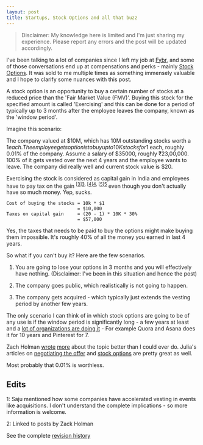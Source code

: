 ```yaml
---
layout: post
title: Startups, Stock Options and all that buzz
---
```



> Disclaimer: My knowledge here is limited and I'm just sharing my experience.
> Please report any errors and the post will be updated accordingly.


I've been talking to a lot of companies since I left my job at [Fybr][1], and
some of those conversations end up at compensations and perks -
mainly [Stock Options][2]. It was sold to me multiple times as something
immensely valuable and I hope to clarify some nuances with this post.

A stock option is an opportunity to buy a certain number of stocks at a reduced
price than the 'Fair Market Value (FMV)'. Buying this stock for the specified
amount is called 'Exercising' and this can be done for a period of typically up
to 3 months after the employee leaves the company, known as the 'window period'.

Imagine this scenario:

The company valued at $10M, which has 10M outstanding stocks worth a $1 each.
The employee gets option is to buy up to 10K stocks for 1$ each, roughly 0.01%
of the company. Assume a salary of $35000, roughly ₹23,00,000. 100% of it gets
vested over the next 4 years and the employee wants to leave. The company did
really well and current stock value is $20.

Exercising the stock is considered as capital gain in India and employees have
to pay tax on the gain <sup>[[3]][3], [[4]][4], [[5]][5]</sup> even though you
don't actually have so much money. Yep, sucks.

```
Cost of buying the stocks = 10k * $1
                          = $10,000
Taxes on capital gain     = (20 - 1) * 10K * 30%
                          = $57,000
```

Yes, the taxes that needs to be paid to buy the options might make buying them
impossible. It's roughly 40% of all the money you earned in last 4 years.

So what if you can't buy it? Here are the few scenarios.

1. You are going to lose your options in 3 months and you will effectively have
nothing. (Disclaimer: I've been in this situation and hence the post)

2. The company goes public, which realistically is not going to happen.

3. The company gets acquired - which typically just extends the vesting period
   by another few years.


The only scenario I can think of in which stock options are going to be of any
use is if the window period is significantly long - a few years at least and
a [lot of organizations are doing it][6] - For example Quora and Asana does it
for 10 years and Pinterest for 7.

Zach Holman [wrote][7] [more][8] about the topic better than I could ever do.
Julia's articles on [negotiating the offer][9] and [stock options][10] are
pretty great as well.

Most probably that 0.01% is worthless.

## Edits

1: Saju mentioned how some companies have accelerated vesting in events like
acquisitions. I don't understand the complete implications - so more information
is welcome.

2: Linked to posts by Zack Holman

See the complete [revision history][11]

<!-- References -->

[1]: http://www.fybr-tech.com "Fybr"
[2]: https://en.wikipedia.org/wiki/Employee_stock_option "Employee stock option | Wikipedia"
[3]: https://blog.cleartax.in/getting-esops-salary-package-know-tax-treatment "Getting ESOPS as salary package? Know the tax treatment"
[4]: http://www.ey.com/in/en/newsroom/news-releases/published-editorial---tax-implication-of-employee-benefits-things-to-remember "Tax implication of employee benefits: Things to remember"
[5]: http://www.livemint.com/Money/PKUJZ2fkMSPPTJu30VeJXI/There-are-two-stages-of-taxation-for-ESOP.html "There are two stages of taxation for ESOP"
[6]: https://github.com/holman/extended-exercise-windows "Startups with Extended Exercise Windows"
[7]: https://zachholman.com/posts/fuck-your-90-day-exercise-window/
[8]: https://zachholman.com/posts/the-new-10-year-vesting-schedule
[9]: https://jvns.ca/blog/2015/12/30/do-the-math-on-your-stock-options/ "Things you should know about stock options before negotiating an offer"
[10]: http://jvns.ca/blog/2016/01/06/talking-about-stock-options/ "Talking about stock options = awesome"
[11]: https://github.com/jaseemabid/jaseemabid.github.com/commits/master/_posts/2016-11-24-equity.md

